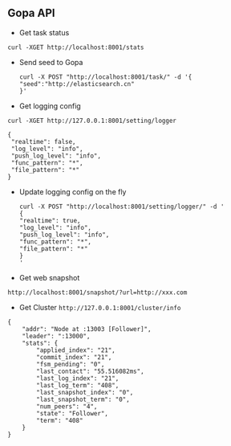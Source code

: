 
## Gopa API


* Get task status

```
curl -XGET http://localhost:8001/stats
```

* Send seed to Gopa

    ```
    curl -X POST "http://localhost:8001/task/" -d '{
    "seed":"http://elasticsearch.cn"
    }' 
    ```
* Get logging config

```
curl -XGET http://127.0.0.1:8001/setting/logger
```

```
{
 "realtime": false,
 "log_level": "info",
 "push_log_level": "info",
 "func_pattern": "*",
 "file_pattern": "*"
}
```

    
* Update logging config on the fly

    ```
    curl -X POST "http://localhost:8001/setting/logger/" -d '
   {
    "realtime": true,
    "log_level": "info",
    "push_log_level": "info",
    "func_pattern": "*",
    "file_pattern": "*"
   }
    ' 
    ```

* Get web snapshot

``` http://localhost:8001/snapshot/?url=http://xxx.com ```


* Get Cluster
``` http://127.0.0.1:8001/cluster/info ```

```
{
	"addr": "Node at :13003 [Follower]",
	"leader": ":13000",
	"stats": {
		"applied_index": "21",
		"commit_index": "21",
		"fsm_pending": "0",
		"last_contact": "55.516082ms",
		"last_log_index": "21",
		"last_log_term": "408",
		"last_snapshot_index": "0",
		"last_snapshot_term": "0",
		"num_peers": "4",
		"state": "Follower",
		"term": "408"
	}
}
```

